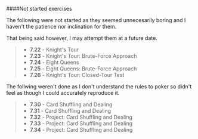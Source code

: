 ####Not started exercises

The following were not started as they seemed unnecesarily boring and I haven't
the patience nor inclination for them.

That being said however, I may attempt them at a future date.

> - **7.22** - Knight's Tour
> - **7.23** - Knight's Tour: Brute-Force Approach
> - **7.24** - Eight Queens
> - **7.25** - Eight Queens: Brute-Force Approach
> - **7.26** - Knight's Tour: Closed-Tour Test

The follwing weren't done as I don't understand the rules to poker so didn't
feel as though I could accurately reproduce it.

> - **7.30** - Card Shuffling and Dealing
> - **7.31** - Card Shuffling and Dealing
> - **7.32** - Project: Card Shuffling and Dealing
> - **7.33** - Project: Card Shuffling and Dealing
> - **7.34** - Project: Card Shuffling and Dealing
